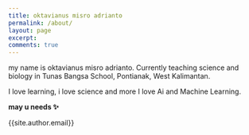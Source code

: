 ```yaml
---
title: oktavianus misro adrianto
permalink: /about/
layout: page
excerpt:
comments: true 
---
```

my name is oktavianus misro adrianto. Currently teaching science and biology in Tunas Bangsa School, Pontianak, West Kalimantan. 

I love learning, i love science and more I love Ai and Machine Learning. 





**may u needs ✨**

{{site.author.email}}
